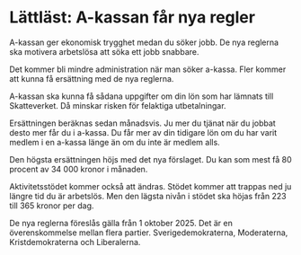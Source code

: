 # Lättläst: A-kassan får nya regler

A-kassan ger ekonomisk trygghet medan du söker jobb.
De nya reglerna ska motivera arbetslösa att söka ett jobb snabbare.

Det kommer bli mindre administration när man söker a-kassa.
Fler kommer att kunna få ersättning med de nya reglerna.

A-kassan ska kunna få sådana uppgifter om din lön som har
lämnats till Skatteverket.
Då minskar risken för felaktiga utbetalningar.

Ersättningen beräknas sedan månadsvis.
Ju mer du tjänat när du jobbat desto mer får du i a-kassa.
Du får mer av din tidigare lön om du har varit medlem i en a-kassa länge
än om du inte är medlem alls.

Den högsta ersättningen höjs med det nya förslaget. Du kan som mest
få 80 procent av 34 000 kronor i månaden.

Aktivitetsstödet kommer också att ändras.
Stödet kommer att trappas ned ju längre tid du är arbetslös. Men
den lägsta nivån i stödet ska höjas från 223 till 365 kronor per dag.

De nya reglerna föreslås gälla från 1 oktober 2025.
Det är en överenskommelse mellan flera partier.
Sverigedemokraterna, Moderaterna, Kristdemokraterna och Liberalerna.
